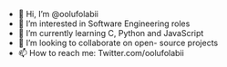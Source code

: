 - 👋 Hi, I’m @oolufolabii
- 👀 I’m interested in Software Engineering roles
- 🌱 I’m currently learning C, Python and JavaScript
- 💞️ I’m looking to collaborate on open- source projects
- 📫 How to reach me: Twitter.com/oolufolabii

<!---
oolufolabii/oolufolabii is a ✨ special ✨ repository because its `README.md` (this file) appears on your GitHub profile.
You can click the Preview link to take a look at your changes.
--->
